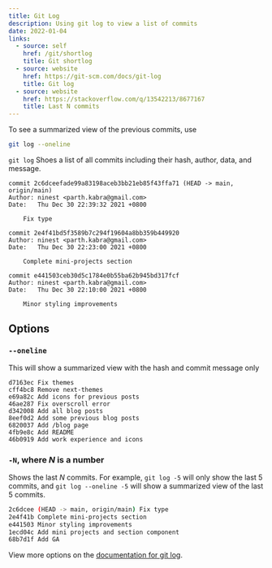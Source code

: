 ```yaml
---
title: Git Log
description: Using git log to view a list of commits 
date: 2022-01-04
links:
  - source: self
    href: /git/shortlog
    title: Git shortlog
  - source: website
    href: https://git-scm.com/docs/git-log
    title: Git log
  - source: website
    href: https://stackoverflow.com/q/13542213/8677167
    title: Last N commits
---
```


<Alert variant="primary" title="Summary" open>

To see a summarized view of the previous commits, use

```bash
git log --oneline
```

</Alert>

`git log` Shoes a list of all commits including their hash, author, data, and message.

```shell title="git log"
commit 2c6dceefade99a83198aceb3bb21eb85f43ffa71 (HEAD -> main, origin/main)
Author: ninest <parth.kabra@gmail.com>
Date:   Thu Dec 30 22:39:32 2021 +0800

    Fix type

commit 2e4f41bd5f3589b7c294f19604a8bb359b449920
Author: ninest <parth.kabra@gmail.com>
Date:   Thu Dec 30 22:23:00 2021 +0800

    Complete mini-projects section

commit e441503ceb30d5c1784e0b55ba62b945bd317fcf
Author: ninest <parth.kabra@gmail.com>
Date:   Thu Dec 30 22:10:00 2021 +0800

    Minor styling improvements
```


## Options

### `--oneline`

This will show a summarized view with the hash and commit message only


```shell title="git log --oneline"
d7163ec Fix themes
cff4bc8 Remove next-themes
e69a82c Add icons for previous posts
46ae287 Fix overscroll error
d342008 Add all blog posts
8eef0d2 Add some previous blog posts
6820037 Add /blog page
4fb9e8c Add README
46b0919 Add work experience and icons
```


### `-N`, where *N* is a number

Shows the last *N* commits. For example, `git log -5` will only show the last 5 commits, and `git log --oneline -5` will show a summarized view of the last 5 commits.

```bash title="git log --oneline -5"
2c6dcee (HEAD -> main, origin/main) Fix type
2e4f41b Complete mini-projects section
e441503 Minor styling improvements
1ecd04c Add mini projects and section component
68b7d1f Add GA
```

View more options on the [documentation for git log](https://git-scm.com/docs/git-log).

